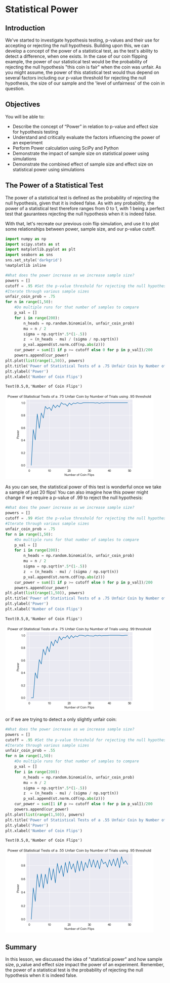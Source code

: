 
# Statistical Power

## Introduction


We've started to investigate hypothesis testing, p-values and their use for accepting or rejecting the null hypothesis. Building upon this, we can develop a concept of the power of a statistical test, as the test's ability to detect a difference, when one exists. In the case of our coin flipping example, the power of our statistical test would be the probability of rejecting the null hypothesis "this coin is fair" when the coin was unfair. As you might assume, the power of this statistical test would thus depend on several factors including our p-value threshold for rejecting the null hypothesis, the size of our sample and the 'level of unfairness' of the coin in question.

## Objectives

You will be able to:

* Describe the concept of “Power” in relation to p-value and effect size for hypothesis testing
* Understand and critically evaluate the factors influencing the power of an experiment
* Perform Power calculation using SciPy and Python
* Demonstrate the impact of sample size on statistical power using simulations
* Demonstrate the combined effect of sample size and effect size on statistical power using simulations  

## The Power of a Statistical Test

The power of a statistical test is defined as the probability of rejecting the null hypothesis, given that it is indeed false. As with any probability, the power of a statistical test therefore ranges from 0 to 1, with 1 being a perfect test that gaurantees rejecting the null hypothesis when it is indeed false.

With that, let's recreate our previous coin flip simulation, and use it to plot some relationships between power, sample size, and our p-value cutoff.


```python
import numpy as np
import scipy.stats as st
import matplotlib.pyplot as plt
import seaborn as sns 
sns.set_style('darkgrid')
%matplotlib inline
```


```python
#What does the power increase as we increase sample size?
powers = []
cutoff = .95 #Set the p-value threshold for rejecting the null hypothesis
#Iterate through various sample sizes
unfair_coin_prob = .75
for n in range(1,50):
    #Do multiple runs for that number of samples to compare
    p_val = []
    for i in range(200):
        n_heads = np.random.binomial(n, unfair_coin_prob)
        mu = n / 2
        sigma = np.sqrt(n*.5*(1-.5))
        z  = (n_heads - mu) / (sigma / np.sqrt(n))
        p_val.append(st.norm.cdf(np.abs(z)))
    cur_power = sum([1 if p >= cutoff else 0 for p in p_val])/200
    powers.append(cur_power)
plt.plot(list(range(1,50)), powers)
plt.title('Power of Statistical Tests of a .75 Unfair Coin by Number of Trials using .95 threshold')
plt.ylabel('Power')
plt.xlabel('Number of Coin Flips')
```




    Text(0.5,0,'Number of Coin Flips')




![png](index_files/index_4_1.png)


As you can see, the statistical power of this test is wonderful once we take a sample of just 20 flips! You can also imagine how this power might change if we require a p-value of .99 to reject the null hypothesis:


```python
#What does the power increase as we increase sample size?
powers = []
cutoff = .99 #Set the p-value threshold for rejecting the null hypothesis
#Iterate through various sample sizes
unfair_coin_prob = .75
for n in range(1,50):
    #Do multiple runs for that number of samples to compare
    p_val = []
    for i in range(200):
        n_heads = np.random.binomial(n, unfair_coin_prob)
        mu = n / 2
        sigma = np.sqrt(n*.5*(1-.5))
        z  = (n_heads - mu) / (sigma / np.sqrt(n))
        p_val.append(st.norm.cdf(np.abs(z)))
    cur_power = sum([1 if p >= cutoff else 0 for p in p_val])/200
    powers.append(cur_power)
plt.plot(list(range(1,50)), powers)
plt.title('Power of Statistical Tests of a .75 Unfair Coin by Number of Trials using .99 threshold')
plt.ylabel('Power')
plt.xlabel('Number of Coin Flips')
```




    Text(0.5,0,'Number of Coin Flips')




![png](index_files/index_6_1.png)


or if we are trying to detect a only slightly unfair coin:


```python
#What does the power increase as we increase sample size?
powers = []
cutoff = .95 #Set the p-value threshold for rejecting the null hypothesis
#Iterate through various sample sizes
unfair_coin_prob = .55
for n in range(1,50):
    #Do multiple runs for that number of samples to compare
    p_val = []
    for i in range(200):
        n_heads = np.random.binomial(n, unfair_coin_prob)
        mu = n / 2
        sigma = np.sqrt(n*.5*(1-.5))
        z  = (n_heads - mu) / (sigma / np.sqrt(n))
        p_val.append(st.norm.cdf(np.abs(z)))
    cur_power = sum([1 if p >= cutoff else 0 for p in p_val])/200
    powers.append(cur_power)
plt.plot(list(range(1,50)), powers)
plt.title('Power of Statistical Tests of a .55 Unfair Coin by Number of Trials using .95 threshold')
plt.ylabel('Power')
plt.xlabel('Number of Coin Flips')
```




    Text(0.5,0,'Number of Coin Flips')




![png](index_files/index_8_1.png)


## Summary

In this lesson, we discussed the idea of "statistical power" and how sample size, p_value and effect size impact the power of an experiment. Remember, the power of a statistical test is the probability of rejecting the null hypothesis when it is indeed false.
